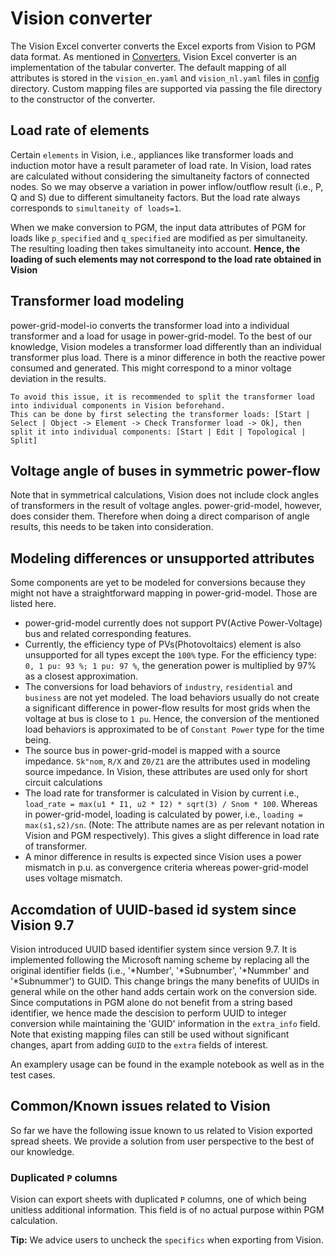 <!--
SPDX-FileCopyrightText: Contributors to the Power Grid Model project <powergridmodel@lfenergy.org>
SPDX-License-Identifier: MPL-2.0
-->

# Vision converter

The Vision Excel converter converts the Excel exports from Vision to PGM data format. As mentioned in [Converters](converters/converter.md), Vision Excel converter is an implementation of the tabular converter.
The default mapping of all attributes is stored in the `vision_en.yaml` and `vision_nl.yaml` files in [config](https://github.com/PowerGridModel/power-grid-model-io/tree/main/src/power_grid_model_io/config) directory.
Custom mapping files are supported via passing the file directory to the constructor of the converter.

## Load rate of elements 

Certain `elements` in Vision, i.e., appliances like transformer loads and induction motor have a result parameter of load rate.
In Vision, load rates are calculated without considering the simultaneity factors of connected nodes.
So we may observe a variation in power inflow/outflow result (i.e., P, Q and S) due to different simultaneity factors. But the load rate always corresponds to `simultaneity of loads=1`.

When we make conversion to PGM, the input data attributes of PGM for loads like `p_specified` and `q_specified` are modified as per simultaneity. The resulting loading then takes simultaneity into account. 
**Hence, the loading of such elements may not correspond to the load rate obtained in Vision**

## Transformer load modeling

power-grid-model-io converts the transformer load into a individual transformer and a load for usage in power-grid-model. 
To the best of our knowledge, Vision modeles a transformer load differently than an individual transformer plus load.
There is a minor difference in both the reactive power consumed and generated. 
This might correspond to a minor voltage deviation in the results.

```{tip}
To avoid this issue, it is recommended to split the transformer load into individual components in Vision beforehand.
This can be done by first selecting the transformer loads: [Start | Select | Object -> Element -> Check Transformer load -> Ok], then split it into individual components: [Start | Edit | Topological | Split]
```

## Voltage angle of buses in symmetric power-flow

Note that in symmetrical calculations, Vision does not include clock angles of transformers in the result of voltage angles. power-grid-model, however, does consider them. Therefore when doing a direct comparison of angle results, this needs to be taken into consideration.

## Modeling differences or unsupported attributes

Some components are yet to be modeled for conversions because they might not have a straightforward mapping in power-grid-model. Those are listed here.

- power-grid-model currently does not support PV(Active Power-Voltage) bus and related corresponding features. 
- Currently, the efficiency type of PVs(Photovoltaics) element is also unsupported for all types except the `100%` type. For the efficiency type: `0, 1 pu: 93 %; 1 pu: 97 %`, the generation power is multiplied by 97% as a closest approximation.
- The conversions for load behaviors of `industry`, `residential` and `business` are not yet modeled. The load behaviors usually do not create a significant difference in power-flow results for most grids when the voltage at bus is close to `1 pu`. Hence, the conversion of the mentioned load behaviors is approximated to be of `Constant Power` type for the time being. 
- The source bus in power-grid-model is mapped with a source impedance. `Sk"nom`, `R/X` and `Z0/Z1` are the attributes used in modeling source impedance. In Vision, these attributes are used only for short circuit calculations
- The load rate for transformer is calculated in Vision by current i.e., `load_rate = max(u1 * I1, u2 * I2) * sqrt(3) / Snom * 100`. Whereas in power-grid-model, loading is calculated by power, i.e., `loading = max(s1,s2)/sn`. (Note: The attribute names are as per relevant notation in Vision and PGM respectively). This gives a slight difference in load rate of transformer.
- A minor difference in results is expected since Vision uses a power mismatch in p.u. as convergence criteria whereas power-grid-model uses voltage mismatch.

## Accomdation of UUID-based id system since Vision 9.7
Vision introduced UUID based identifier system since version 9.7. It is implemented following the Microsoft naming scheme by replacing all the original identifier fields (i.e., '*Number', '*Subnumber', '*Nummber' and '*Subnummer') to GUID. This change brings the many benefits of UUIDs in general while on the other hand adds certain work on the conversion side. Since computations in PGM alone do not benefit from a string based identifier, we hence made the descision to perform UUID to integer conversion while maintaining the 'GUID' information in the `extra_info` field. Note that existing mapping files can still be used without significant changes, apart from adding `GUID` to the `extra` fields of interest.

An examplery usage can be found in the example notebook as well as in the test cases.

## Common/Known issues related to Vision 
So far we have the following issue known to us related to Vision exported spread sheets. We provide a solution from user perspective to the best of our knowledge.

### Duplicated `P` columns
Vision can export sheets with duplicated `P` columns, one of which being unitless additional information. This field is of no actual purpose within PGM calculation. 

**Tip:** We advice users to uncheck the `specifics` when exporting from Vision.
